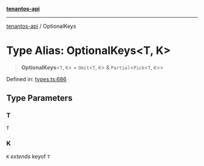 [**tenantos-api**](../README.md)

***

[tenantos-api](../globals.md) / OptionalKeys

# Type Alias: OptionalKeys\<T, K\>

> **OptionalKeys**\<`T`, `K`\> = `Omit`\<`T`, `K`\> & `Partial`\<`Pick`\<`T`, `K`\>\>

Defined in: [types.ts:686](https://github.com/shadmanZero/tenantos-api/blob/fe61944d7cb3ee6cc3061a8309e45287291cb501/src/types.ts#L686)

## Type Parameters

### T

`T`

### K

`K` *extends* keyof `T`
